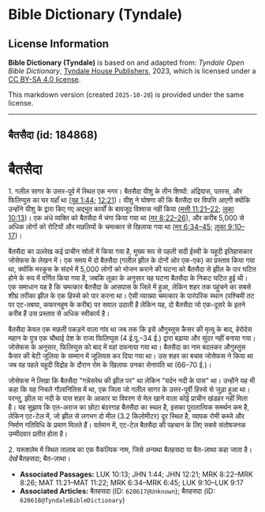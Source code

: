 # Bible Dictionary (Tyndale)

## License Information

**Bible Dictionary (Tyndale)** is based on and adapted from: _Tyndale Open Bible Dictionary_, [Tyndale House Publishers](https://tyndaleopenresources.com/), 2023, which is licensed under a [CC BY-SA 4.0 license](https://creativecommons.org/licenses/by-sa/4.0/legalcode.en).

This markdown version (created `2025-10-20`) is provided under the same license.



--------------------------------

## बैतसैदा (id: 184868)

बैतसैदा
=======

1\. गलील सागर के उत्तर\-पूर्व में स्थित एक नगर। बैतसैदा यीशु के तीन शिष्यों: अंद्रियास, पतरस, और फिलिप्पुस का घर यहाँ था ([यूह 1:44](https://ref.ly/John1:44); [12:21](https://ref.ly/John12:21))। यीशु ने घोषणा की कि बैतसैदा पर विपत्ति आएगी क्योंकि उन्होंने यीशु के द्वारा किए गए अद्भुत कार्यों के बावजूद विश्वास नहीं किया ([मत्ती 11:21–22](https://ref.ly/Matt11:21-Matt11:22); [लूका 10:13](https://ref.ly/Luke10:13))। एक अंधे व्यक्ति को बैतसैदा में चंगा किया गया था ([मर 8:22–26](https://ref.ly/Mark8:22-Mark8:26)), और करीब 5,000 से अधिक लोगों को रोटियों और मछलियों के चमत्कार से खिलाया गया था ([मर 6:34–45](https://ref.ly/Mark6:34-Mark6:45); [लूका 9:10–17](https://ref.ly/Luke9:10-Luke9:17))।

बैतसैदा का उल्लेख कई प्राचीन स्रोतों में किया गया है, मुख्य रूप से पहली सदी ईस्वी के यहूदी इतिहासकार जोसेफस के लेखन में। एक समय में दो बैतसैदा (गलील झील के दोनों ओर एक\-एक) का प्रस्ताव किया गया था, क्योंकि मरकुस के संदर्भ में 5,000 लोगों को भोजन कराने की घटना को बैतसैदा से झील के पार घटित होने के रूप में वर्णित किया गया है, जबकि लूका के अनुसार यह घटना बैतसैदा के निकट घटित हुई थी। एक समाधान यह है कि चमत्कार बैतसैदा के आसपास के जिले में हुआ, लेकिन शहर तक पहुंचने का सबसे शीघ्र तरीका झील के एक हिस्से को पार करना था। ऐसी व्याख्या चमत्कार के पारंपरिक स्थान (पश्चिमी तट पर एट\-तबघा, कफरनहूम के करीब) पर सवाल उठाती है लेकिन यह, दो बैतसैदा जो एक\-दूसरे के इतने करीब हैं उस प्रस्ताव से अधिक स्वीकार्य है।

बैतसैदा केवल एक मछली पकड़ने वाला गांव था जब तक कि इसे औगुस्तुस कैसर की मृत्यु के बाद, हेरोदेस महान के पुत्र एक चौथाई देश के राजा फिलिप्पुस (4 ई.पू.–34 ई.) द्वारा बढ़ाया और सुंदर नहीं बनाया गया। जोसेफस के अनुसार, फिलिप्पुस को बाद में वहां दफनाया गया था। बैतसैदा का नाम बदलकर औगुस्तुस कैसर की बेटी जूलिया के सम्मान में जूलियस कर दिया गया था। उस शहर का बचाव जोसेफस ने किया था जब वह पहले यहूदी विद्रोह के दौरान रोम के खिलाफ उनका सेनापति था (66–70 ई.)।

जोसेफस ने लिखा कि बैतसैदा "गन्नेसरेथ की झील पर" था लेकिन "यर्दन नदी के पास" था। उन्होंने यह भी कहा कि यह निचले गौलानितिस में था, एक जिला जो गलील सागर के उत्तर\-पूर्वी हिस्से से जुड़ा हुआ था। परन्तु, झील या नदी के पास शहर के आकार या विवरण से मेल खाने वाला कोई प्राचीन खंडहर नहीं मिला है। यह सुझाव कि एल\-अराज का छोटा बंदरगाह बैतसैदा का स्थल है, इसका पुरातात्विक समर्थन कम है, लेकिन एट\-टेल में, जो झील से लगभग दो मील (3\.2 किलोमीटर) दूर स्थित है, व्यापक रोमी कब्जे और निर्माण गतिविधि के प्रमाण मिलते हैं। वर्तमान में, एट\-टेल बैतसैदा की पहचान के लिए सबसे संतोषजनक उम्मीदवार प्रतीत होता है।

2\. यरूशलेम में स्थित तालाब का एक वैकल्पिक नाम, जिसे अन्यथा बैतहसदा या बैत\-ज़ाथा कहा जाता है। *देखें*  बैतहसदा; बैत\-ज़ाथा।

* **Associated Passages:** LUK 10:13; JHN 1:44; JHN 12:21; MRK 8:22–MRK 8:26; MAT 11:21–MAT 11:22; MRK 6:34–MRK 6:45; LUK 9:10–LUK 9:17
* **Associated Articles:** बैतहसदा (ID: `620617@Unknown`); बैतहसदा (ID: `620618@TyndaleBibleDictionary`)

